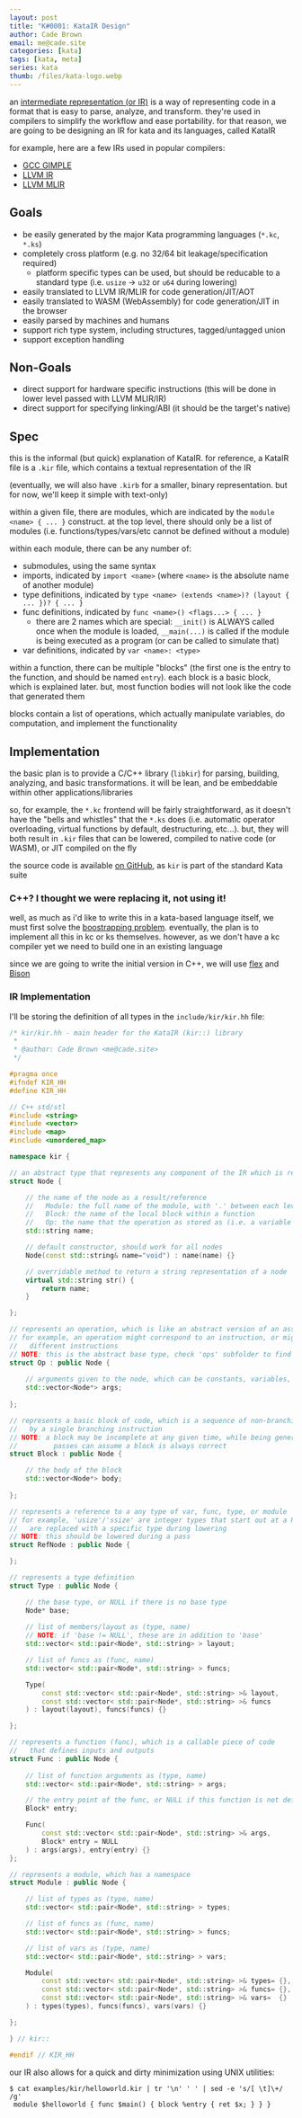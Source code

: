 ```yaml
---
layout: post
title: "K#0001: KataIR Design"
author: Cade Brown
email: me@cade.site
categories: [kata]
tags: [kata, meta]
series: kata
thumb: /files/kata-logo.webp
---
```


an [intermediate representation (or IR)](https://en.wikipedia.org/wiki/Intermediate_representation) is a way of representing code in a format that is easy to parse, analyze, and transform. they're used in compilers to simplify the workflow and ease portability. for that reason, we are going to be designing an IR for kata and its languages, called KataIR

<!--more-->

for example, here are a few IRs used in popular compilers:

  * [GCC GIMPLE](https://gcc.gnu.org/onlinedocs/gccint/GIMPLE.html)
  * [LLVM IR](https://llvm.org/docs/LangRef.html)
  * [LLVM MLIR](https://mlir.llvm.org/)


## Goals

  * be easily generated by the major Kata programming languages (`*.kc`, `*.ks`)
  * completely cross platform (e.g. no 32/64 bit leakage/specification required)
    * platform specific types can be used, but should be reducable to a standard type (i.e. `usize` -> `u32` or `u64` during lowering)
  * easily translated to LLVM IR/MLIR for code generation/JIT/AOT
  * easily translated to WASM (WebAssembly) for code generation/JIT in the browser
  * easily parsed by machines and humans
  * support rich type system, including structures, tagged/untagged union
  * support exception handling

## Non-Goals

  * direct support for hardware specific instructions (this will be done in lower level passed with LLVM MLIR/IR)
  * direct support for specifying linking/ABI (it should be the target's native)

## Spec

this is the informal (but quick) explanation of KataIR. for reference, a KataIR file is a `.kir` file, which contains a textual representation of the IR

(eventually, we will also have `.kirb` for a smaller, binary representation. but for now, we'll keep it simple with text-only)

within a given file, there are modules, which are indicated by the `module <name> { ... }` construct. at the top level, there should only be a list of modules (i.e. functions/types/vars/etc cannot be defined without a module)

within each module, there can be any number of:

  * submodules, using the same syntax
  * imports, indicated by `import <name>` (where `<name>` is the absolute name of another module)
  * type definitions, indicated by `type <name> (extends <name>)? (layout { ... })? { ... }`
  * func definitions, indicated by `func <name>() <flags...> { ... }`
    * there are 2 names which are special: `__init()` is ALWAYS called once when the module is loaded, `__main(...)` is called if the module is being executed as a program (or can be called to simulate that) 
  * var definitions, indicated by `var <name>: <type>`

within a function, there can be multiple "blocks" (the first one is the entry to the function, and should be named `entry`). each block is a basic block, which is explained later. but, most function bodies will not look like the code that generated them

blocks contain a list of operations, which actually manipulate variables, do computation, and implement the functionality

## Implementation

the basic plan is to provide a C/C++ library (`libkir`) for parsing, building, analyzing, and basic transformations. it will be lean, and be embeddable within other applications/libraries

so, for example, the `*.kc` frontend will be fairly straightforward, as it doesn't have the "bells and whistles" that the `*.ks` does (i.e. automatic operator overloading, virtual functions by default, destructuring, etc...). but, they will both result in `.kir` files that can be lowered, compiled to native code (or WASM), or JIT compiled on the fly

the source code is available [on GitHub](https://github.com/katatools/Kata), as `kir` is part of the standard Kata suite

### C++? I thought we were replacing it, not using it!

well, as much as i'd like to write this in a kata-based language itself, we must first solve the [boostrapping problem](https://en.wikipedia.org/wiki/Bootstrapping_(compilers)). eventually, the plan is to implement all this in kc or ks themselves. however, as we don't have a kc compiler yet we need to build one in an existing language

since we are going to write the initial version in C++, we will use [flex](https://github.com/westes/flex) and [Bison](https://www.gnu.org/software/bison/)


### IR Implementation

I'll be storing the definition of all types in the `include/kir/kir.hh` file:

```c++
/* kir/kir.hh - main header for the KataIR (kir::) library
 *
 * @author: Cade Brown <me@cade.site>
 */

#pragma once
#ifndef KIR_HH
#define KIR_HH

// C++ std/stl
#include <string>
#include <vector>
#include <map>
#include <unordered_map>

namespace kir {

// an abstract type that represents any component of the IR which is referencable
struct Node {

    // the name of the node as a result/reference
    //   Module: the full name of the module, with '.' between each level (for submodules)
    //   Block: the name of the local block within a function
    //   Op: the name that the operation as stored as (i.e. a variable name, or a temporary name)
    std::string name;

    // default constructor, should work for all nodes
    Node(const std::string& name="void") : name(name) {}

    // overridable method to return a string representation of a node
    virtual std::string str() {
        return name;
    }

};

// represents an operation, which is like an abstract version of an assembly instruction
// for example, an operation might correspond to an instruction, or might be "lowered" into a few
//   different instructions
// NOTE: this is the abstract base type, check 'ops' subfolder to find other operations
struct Op : public Node {
 
    // arguments given to the node, which can be constants, variables, or locations
    std::vector<Node*> args;
   
};

// represents a basic block of code, which is a sequence of non-branching instructions followed
//   by a single branching instruction
// NOTE: a block may be incomplete at any given time, while being generated. but, optimization
//         passes can assume a block is always correct
struct Block : public Node {

    // the body of the block
    std::vector<Node*> body;
   
};

// represents a reference to a any type of var, func, type, or module
// for example, 'usize'/'ssize' are integer types that start out at a RefNode, but
//   are replaced with a specific type during lowering
// NOTE: this should be lowered during a pass
struct RefNode : public Node {

};

// represents a type definition
struct Type : public Node {

    // the base type, or NULL if there is no base type
    Node* base;
    
    // list of members/layout as (type, name)
    // NOTE: if 'base != NULL', these are in addition to 'base'
    std::vector< std::pair<Node*, std::string> > layout;

    // list of funcs as (func, name)
    std::vector< std::pair<Node*, std::string> > funcs;

    Type(
        const std::vector< std::pair<Node*, std::string> >& layout,
        const std::vector< std::pair<Node*, std::string> >& funcs
    ) : layout(layout), funcs(funcs) {}

};

// represents a function (func), which is a callable piece of code
//   that defines inputs and outputs
struct Func : public Node {
    
    // list of function arguments as (type, name)
    std::vector< std::pair<Node*, std::string> > args;

    // the entry point of the func, or NULL if this function is not defined
    Block* entry;

    Func(
        const std::vector< std::pair<Node*, std::string> >& args,
        Block* entry = NULL
    ) : args(args), entry(entry) {}
};

// represents a module, which has a namespace
struct Module : public Node {

    // list of types as (type, name)
    std::vector< std::pair<Node*, std::string> > types;

    // list of funcs as (func, name)
    std::vector< std::pair<Node*, std::string> > funcs;

    // list of vars as (type, name)
    std::vector< std::pair<Node*, std::string> > vars;

    Module(
        const std::vector< std::pair<Node*, std::string> >& types= {},
        const std::vector< std::pair<Node*, std::string> >& funcs= {},
        const std::vector< std::pair<Node*, std::string> >& vars=  {}
    ) : types(types), funcs(funcs), vars(vars) {}

};

} // kir::

#endif // KIR_HH

```



our IR also allows for a quick and dirty minimization using UNIX utilities:

```shell
$ cat examples/kir/helloworld.kir | tr '\n' ' ' | sed -e 's/[ \t]\+/ /g'
 module $helloworld { func $main() { block %entry { ret $x; } } }
```

